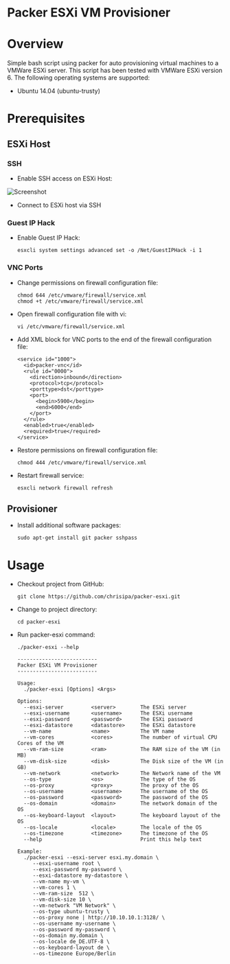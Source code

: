 Packer ESXi VM Provisioner
==========================

# Overview

Simple bash script using packer for auto provisioning virtual machines to a VMWare ESXi server.
This script has been tested with VMWare ESXi version 6. The following operating systems are supported:

* Ubuntu 14.04 (ubuntu-trusty)

# Prerequisites

## ESXi Host

### SSH

* Enable SSH access on ESXi Host:

![Screenshot](https://raw.githubusercontent.com/chrisipa/packer-esxi/master/public/esxi-enable-ssh.png)

* Connect to ESXi host via SSH

### Guest IP Hack

* Enable Guest IP Hack:
  ```
  esxcli system settings advanced set -o /Net/GuestIPHack -i 1
  ```

### VNC Ports

* Change permissions on firewall configuration file:
  ```
  chmod 644 /etc/vmware/firewall/service.xml
  chmod +t /etc/vmware/firewall/service.xml
  ```

* Open firewall configuration file with vi:
  ```
  vi /etc/vmware/firewall/service.xml
  ```

* Add XML block for VNC ports to the end of the firewall configuration file:
  ```
  <service id="1000">
    <id>packer-vnc</id>
    <rule id="0000">
      <direction>inbound</direction>
      <protocol>tcp</protocol>
      <porttype>dst</porttype>
      <port>
        <begin>5900</begin>
        <end>6000</end>
      </port>
    </rule>
    <enabled>true</enabled>
    <required>true</required>
  </service>
  ```

* Restore permissions on firewall configuration file:
  ```
  chmod 444 /etc/vmware/firewall/service.xml
  ```

* Restart firewall service:
  ```
  esxcli network firewall refresh
  ```

## Provisioner

* Install additional software packages:
  ```
  sudo apt-get install git packer sshpass
  ```

# Usage

* Checkout project from GitHub:
  ```
  git clone https://github.com/chrisipa/packer-esxi.git
  ```

* Change to project directory:
  ```
  cd packer-esxi
  ```

* Run packer-esxi command:
  ```
  ./packer-esxi --help

  --------------------------
  Packer ESXi VM Provisioner
  --------------------------

  Usage:
    ./packer-esxi [Options] <Args>

  Options:
    --esxi-server         <server>        The ESXi server
    --esxi-username       <username>      The ESXi username
    --esxi-password       <password>      The ESXi password
    --esxi-datastore      <datastore>     The ESXi datastore
    --vm-name             <name>          The VM name
    --vm-cores            <cores>         The number of virtual CPU Cores of the VM
    --vm-ram-size         <ram>           The RAM size of the VM (in MB)
    --vm-disk-size        <disk>          The Disk size of the VM (in GB)
    --vm-network          <network>       The Network name of the VM
    --os-type             <os>            The type of the OS
    --os-proxy            <proxy>         The proxy of the OS
    --os-username         <username>      The username of the OS
    --os-password         <password>      The password of the OS
    --os-domain           <domain>        The network domain of the OS
    --os-keyboard-layout  <layout>        The keyboard layout of the OS
    --os-locale           <locale>        The locale of the OS
    --os-timezone         <timezone>      The timezone of the OS
    --help                                Print this help text

  Example:
    ./packer-esxi --esxi-server esxi.my.domain \
       --esxi-username root \
       --esxi-password my-password \
       --esxi-datastore my-datastore \
       --vm-name my-vm \
       --vm-cores 1 \
       --vm-ram-size  512 \
       --vm-disk-size 10 \
       --vm-network "VM Network" \
       --os-type ubuntu-trusty \
       --os-proxy none | http://10.10.10.1:3128/ \
       --os-username my-username \
       --os-password my-password \
       --os-domain my.domain \
       --os-locale de_DE.UTF-8 \
       --os-keyboard-layout de \
       --os-timezone Europe/Berlin

  ```
